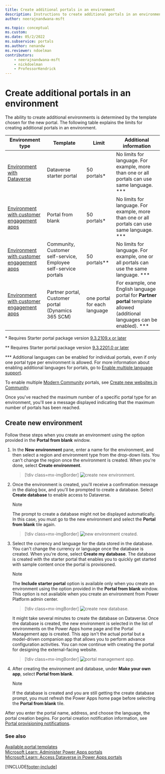 ```yaml
---
title: Create additional portals in an environment
description: Instructions to create additional portals in an environment.
author: neerajnandwana-msft

ms.topic: conceptual
ms.custom: 
ms.date: 05/2/2022
ms.subservice: portals
ms.author: nenandw
ms.reviewer: ndoelman
contributors:
    - neerajnandwana-msft
    - nickdoelman
    - ProfessorKendrick
---
```


# Create additional portals in an environment

The ability to create additional environments is determined by the template chosen for the new portal. The following table explains the limits for creating additional portals in an environment.

| Environment type | Template | Limit | Additional information |
| - | - | - | - |
| [Environment with Dataverse](portal-templates.md#environment-with-dataverse) | Dataverse starter portal | 50 portals\* | No limits for language. For example, more than one or all portals can use same language. \*\*\* |
| [Environment with customer engagement apps](portal-templates.md#environment-with-customer-engagement-apps) | Portal from blank | 50 portals\* | No limits for language. For example, more than one or all portals can use same language. \*\*\* |
| [Environment with customer engagement apps](portal-templates.md#environment-with-customer-engagement-apps) | Community, Customer self-service, Employee self-service portals | 50 portals\*\* | No limits for language.  For example, one or all portals can use the same language. \*\*\*
| [Environment with customer engagement apps](portal-templates.md#environment-with-customer-engagement-apps) | Partner portal, Customer portal (Dynamics 365 SCM) | one portal for each language | For example, one English language portal for **Partner portal** template allowed (additional languages can be enabled). \*\*\* |

\* Requires Starter portal package version [9.3.2109.x or later](release-updates.md#starter-portal-package-updates)

\*\* Requires Starter portal package version [9.3.2201.0 or later](release-updates.md#starter-portal-package-updates)

\*\*\* Additional languages can be enabled for individual portals, even if only one portal type per environment is allowed. For more information about enabling additional languages for portals, go to [Enable multiple language support](/configure/enable-multiple-language-support.md).

To enable multiple [Modern Community](/dynamics365/customer-service/community-get-started) portals, see [Create new websites in Community](/dynamics365/customer-service/community-create-websites).

Once you've reached the maximum number of a specific portal type for an environment, you'll see a message displayed indicating that the maximum number of portals has been reached.



## Create new environment

Follow these steps when you create an environment using the option provided in the **Portal from blank** window.

1.  In the **New environment** pane, enter a name for the environment, and then select a region and environment type from the drop-down lists. You can't change the region once the environment is created. When you're done, select **Create environment**.

    > [!div class=mx-imgBorder]
    > ![create new environment.](media/create-new-environment.png "Create new environment")  

2.  Once the environment is created, you'll receive a confirmation message in the dialog box, and you'll be prompted to create a database. Select **Create database** to enable access to Dataverse.

    > [!NOTE]
    > The prompt to create a database might not be displayed automatically. In this case, you must go to the new environment and select the **Portal from blank** tile again.

    > [!div class=mx-imgBorder]
    > ![new environment created.](media/new-environment-created.png "New environment created")  

3.  Select the currency and language for the data stored in the database. You can't change the currency or language once the database is created. When you're done, select **Create my database**. The database is created with the starter portal that enables you to quickly get started with sample content once the portal is provisioned.

    > [!NOTE]
    > The **Include starter portal** option is available only when you create an environment using the option provided in the **Portal from blank** window. This option is not available when you create an environment from Power Platform admin center.

    > [!div class=mx-imgBorder]
    > ![create new database.](media/create-new-database.png "Create new database") 

    It might take several minutes to create the database on Dataverse. Once the database is created, the new environment is selected in the list of environments on the Power Apps home page and the Portal Management app is created. This app isn't the actual portal but a model-driven companion app that allows you to perform advance configuration activities. You can now continue with creating the portal for designing the external-facing website.

    > [!div class=mx-imgBorder]
    > ![portal management app.](media/portal-mgmt-app.png "Portal management app")

4. After creating the environment and database, under **Make your own app**, select **Portal from blank**. 

    > [!NOTE]
    > If the database is created and you are still getting the create database prompt, you must refresh the Power Apps home page before selecting the **Portal from blank** tile.

After you enter the portal name, address, and choose the language, the portal creation begins. For portal creation notification information, see [Portal provisioning notifications](create-portal.md#portal-provisioning-notifications).

### See also

[Available portal templates](portal-templates.md) <br>
[Microsoft Learn: Administer Power Apps portals](/learn/paths/administer-portals/) <br>
[Microsoft Learn: Access Dataverse in Power Apps portals](/learn/modules/portals-access-data-platform/)


[!INCLUDE[footer-include](../../includes/footer-banner.md)]